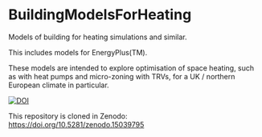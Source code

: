 # BuildingModelsForHeating

Models of building for heating simulations and similar.

This includes models for EnergyPlus(TM).

These models are intended to explore optimisation of space heating,
such as with heat pumps and micro-zoning with TRVs,
for a UK / northern European climate in particular.

[![DOI](https://zenodo.org/badge/949995084.svg)](https://doi.org/10.5281/zenodo.15039795)

This repository is cloned in Zenodo: https://doi.org/10.5281/zenodo.15039795
